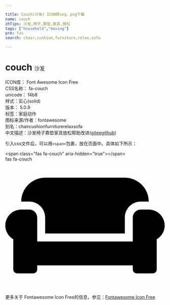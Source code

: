 ```yaml
---

title: Couch(沙发) ICON转svg、png下载
name: couch
zhTips: 沙发,椅子,靠垫,家具,放松
tags: ["household","moving"]
pre: fas
search: chair,cushion,furniture,relax,sofa

---
```


# couch  <small style="font-size: 60%;font-weight: 100">沙发</small>


<div class="detail-page">
<p>
<span>
ICON库：
<span class="badge-secondary badge">Font Awesome Icon Free</span> 
</span>
<br/>
<span>
CSS名称：
<span class="badge-secondary badge">fa-couch</span> 
</span>
<br/>
<span>
unicode：
<span class="badge-secondary badge">f4b8</span> 
<copy-btn content='f4b8' btn-title=""></copy-btn>
<copy-btn :content='String.fromCodePoint(parseInt("f4b8", 16))' btn-title="复制U"></copy-btn>
</span><br/><span>样式：<span class="badge-light badge">实心(solid)</span></span>
<br/>
<span>
版本：
<span class="badge-secondary badge">5.0.9</span> 
</span><br/><span>标签：<span class="badge-light badge"><router-link to="/tags/household.html">家庭</router-link></span><span class="badge-light badge"><router-link to="/tags/moving.html">动作</router-link></span></span>
<br/>
<span>图标来源/作者：<span class="badge-light badge">fontawesome</span></span> 
<br/>
<span>别名：<span class="badge-light badge">chair</span><span class="badge-light badge">cushion</span><span class="badge-light badge">furniture</span><span class="badge-light badge">relax</span><span class="badge-light badge">sofa</span></span><br/><span class="zh-detail">中文描述：<span class="badge-primary badge">沙发</span><span class="badge-primary badge">椅子</span><span class="badge-primary badge">靠垫</span><span class="badge-primary badge">家具</span><span class="badge-primary badge">放松</span><span class="help-link"><span>帮助改进</span>(<a href="https://gitee.com/liuwave/icon-helper/edit/master/json/fontawesome/solid/couch.json" target="_blank" rel="noopener noreferrer">gitee</a><a href="https://github.com/liuwave/icon-helper/edit/master/json/fontawesome/solid/couch.json" target="_blank" rel="noopener noreferrer">github</a></span>)</span><br/>
</p>
</div>
<div class="alert alert-dark">
  <i class="fas fa-couch fa-xs"></i>
  <i class="fas fa-couch fa-sm"></i>
  <i class="fas fa-couch fa-lg"></i>
  <i class="fas fa-couch fa-2x"></i>
  <i class="fas fa-couch fa-3x"></i>
  <i class="fas fa-couch fa-5x"></i>
  <i class="fas fa-couch fa-7x"></i>
</div>
<div>
  <p>引入css文件后，可以用<code>&lt;span&gt;</code>包裹，放在页面中。具体如下所示：    
  </p>
  <div class="alert alert-primary" style="font-size: 14px">
    &lt;span class="fas fa-couch" aria-hidden="true"&gt;&lt;/span&gt;
    <copy-btn content='<span class="fas fa-couch" aria-hidden="true"></span>'></copy-btn>
  </div>
  <div class="alert alert-secondary">
    <i class="fas fa-couch"
    style="font-size: 24px"
    aria-hidden="true"></i> fas fa-couch
    <copy-btn content="fas fa-couch" btn-title="复制图标名称"></copy-btn>
  </div>
</div>
<div id="svg" class="svg-wrap">
<svg xmlns="http://www.w3.org/2000/svg" viewBox="0 0 640 512"><path d="M160 224v64h320v-64c0-35.3 28.7-64 64-64h32c0-53-43-96-96-96H160c-53 0-96 43-96 96h32c35.3 0 64 28.7 64 64zm416-32h-32c-17.7 0-32 14.3-32 32v96H128v-96c0-17.7-14.3-32-32-32H64c-35.3 0-64 28.7-64 64 0 23.6 13 44 32 55.1V432c0 8.8 7.2 16 16 16h64c8.8 0 16-7.2 16-16v-16h384v16c0 8.8 7.2 16 16 16h64c8.8 0 16-7.2 16-16V311.1c19-11.1 32-31.5 32-55.1 0-35.3-28.7-64-64-64z"/></svg>
</div>
<detail full-name='fa-couch'></detail>
    
<div><p>更多关于  Fontawesome Icon Free的信息，参见：<a target="_blank" href="https://iconhelper.cn/fontawesome.html">Fontawesome Icon Free</a>
</p></div>
